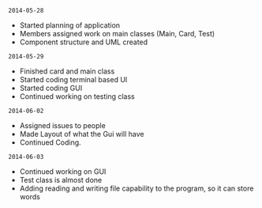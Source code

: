 `2014-05-28`
- Started planning of application
- Members assigned work on main classes (Main, Card, Test)
- Component structure and UML created

`2014-05-29`
- Finished card and main class
- Started coding terminal based UI
- Started coding GUI
- Continued working on testing class


`2014-06-02`
- Assigned  issues to people
- Made Layout of what the Gui will have
- Continued Coding.

`2014-06-03`
- Continued working on GUI
- Test class is almost done
- Adding reading and writing file capability to the program, so it can store words

